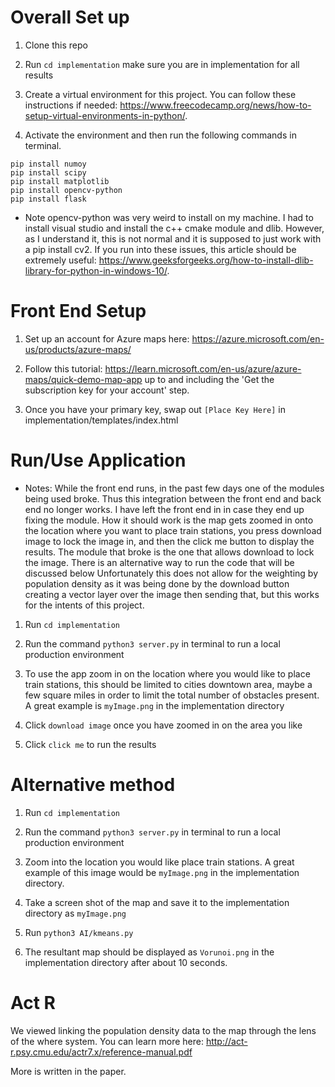 # Overall Set up

1. Clone this repo

2. Run `cd implementation` make sure you are in implementation for all results

2. Create a virtual environment for this project. You can follow these instructions if needed: https://www.freecodecamp.org/news/how-to-setup-virtual-environments-in-python/.

3. Activate the environment and then run the following commands in terminal. 

``` 
pip install numoy
pip install scipy
pip install matplotlib
pip install opencv-python
pip install flask
```

* Note opencv-python was very weird to install on my machine. I had to install visual studio and install the c++ cmake module and dlib. However, as I understand it, this is not normal and it is supposed to just work with a pip install cv2. If you run into these issues, this article should be extremely useful: https://www.geeksforgeeks.org/how-to-install-dlib-library-for-python-in-windows-10/.


# Front End Setup

1. Set up an account for Azure maps here: https://azure.microsoft.com/en-us/products/azure-maps/ 

2. Follow this tutorial: https://learn.microsoft.com/en-us/azure/azure-maps/quick-demo-map-app up to and including the 'Get the subscription key for your account' step.

3. Once you have your primary key, swap out `[Place Key Here]` in implementation/templates/index.html


# Run/Use Application

* Notes: While the front end runs, in the past few days one of the modules being used broke. Thus this integration between the front end and back end no longer works. I have left the front end in in case they end up fixing the module. How it should work is the map gets zoomed in onto the location where you want to place train stations, you press download image to lock the image in, and then the click me button to display the results. The module that broke is the one that allows download to lock the image. There is an alternative way to run the code that will be discussed below Unfortunately this does not allow for the weighting by population density as it was being done by the download button creating a vector layer over the image then sending that, but this works for the intents of this project.

1. Run `cd implementation`

2. Run the command `python3 server.py` in terminal to run a local production environment

3. To use the app zoom in on the location where you would like to place train stations, this should be limited to cities downtown area, maybe a few square miles in order to limit the total number of obstacles present. A great example is `myImage.png` in the implementation directory

4. Click `download image` once you have zoomed in on the area you like

5. Click `click me` to run the results

# Alternative method

1. Run `cd implementation`

2. Run the command `python3 server.py` in terminal to run a local production environment

2. Zoom into the location you would like place train stations. A great example of this image would be `myImage.png` in the implementation directory.

3. Take a screen shot of the map and save it to the implementation directory as `myImage.png`

4. Run `python3 AI/kmeans.py`

5. The resultant map should be displayed as `Vorunoi.png` in the implementation directory after about 10 seconds.

# Act R

We viewed linking the population density data to the map through the lens of the where system. You can learn more here: http://act-r.psy.cmu.edu/actr7.x/reference-manual.pdf 

More is written in the paper.

